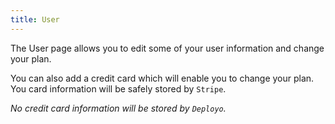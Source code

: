```yaml
---
title: User
---
```


The User page allows you to edit some of your user information and change your plan.

You can also add a credit card which will enable you to change your plan.
You card information will be safely stored by `Stripe`.

*No credit card information will be stored by `Deployo`.*